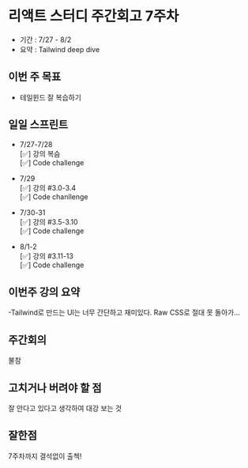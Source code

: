 # 리액트 스터디 주간회고 7주차  
- 기간 : 7/27 - 8/2
- 요약 : Tailwind deep dive
## 이번 주 목표
- 테일윈드 잘 복습하기

## 일일 스프린트 

- 7/27-7/28    
[✅] 강의 복슴      
[✅] Code challenge    

- 7/29   
[✅] 강의 #3.0-3.4       
[✅] Code chanllenge  

- 7/30-31   
[✅] 강의 #3.5-3.10         
[✅] Code challenge  

- 8/1-2     
[✅] 강의 #3.11-13         
[✅] Code challenge   

## 이번주 강의 요약
-Tailwind로 만드는 UI는 너무 간단하고 재미있다. Raw CSS로 절대 못 돌아가...


## 주간회의
불참  


## 고치거나 버려야 할 점  
잘 안다고 있다고 생각하여 대강 보는 것

## 잘한점  
7주차까지 결석없이 출첵!
